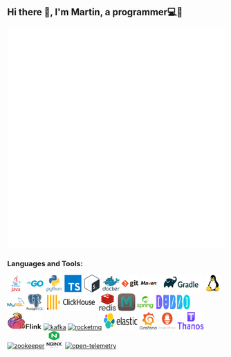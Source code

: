 <!--
**MartinDai/MartinDai** is a ✨ _special_ ✨ repository because its `README.md` (this file) appears on your GitHub profile.

Here are some ideas to get you started:

- 🔭 I’m currently working on ...
- 🌱 I’m currently learning ...
- 👯 I’m looking to collaborate on ...
- 🤔 I’m looking for help with ...
- 💬 Ask me about ...
- 📫 How to reach me: ...
- 😄 Pronouns: ...
- ⚡ Fun fact: ...
-->
## Hi there 👋, I'm Martin, a programmer💻🌟

![Metrics](/github-metrics.svg)

<h3 align="left">Languages and Tools:</h3>
<p align="left">
  <a href="https://www.java.com" target="_blank"><img src="https://raw.githubusercontent.com/devicons/devicon/master/icons/java/java-original-wordmark.svg" alt="java" width="40" height="40"/></a>
  <a href="https://go.dev" target="_blank"><img src="https://raw.githubusercontent.com/devicons/devicon/master/icons/go/go-original-wordmark.svg" alt="go" width="40" height="40"/></a>
  <a href="https://www.python.org" target="_blank"><img src="https://raw.githubusercontent.com/devicons/devicon/master/icons/python/python-original-wordmark.svg" alt="python" width="40" height="40"/></a>
  <a href="https://www.typescriptlang.org" target="_blank"><img src="https://raw.githubusercontent.com/devicons/devicon/master/icons/typescript/typescript-original.svg" alt="typescript" width="40" height="40"/></a>
  <a href="https://www.gnu.org/software/bash/" target="_blank"><img src="https://raw.githubusercontent.com/devicons/devicon/master/icons/bash/bash-original.svg" alt="bash" width="40" height="40"/></a>
  <a href="https://www.docker.com" target="_blank"><img src="https://raw.githubusercontent.com/devicons/devicon/master/icons/docker/docker-original-wordmark.svg" alt="docker" width="40" height="40"/></a>
  <a href="https://git-scm.com" target="_blank"><img src="https://raw.githubusercontent.com/devicons/devicon/master/icons/git/git-original-wordmark.svg" alt="git" width="40" height="40"/></a>
  <a href="https://maven.apache.org" target="_blank"><img src="https://raw.githubusercontent.com/devicons/devicon/master/icons/maven/maven-original-wordmark.svg" alt="git" width="40" height="40"/></a>
  <a href="https://gradle.org" target="_blank"><img src="https://raw.githubusercontent.com/cncf/landscape/master/hosted_logos/gradle.svg" alt="gradle" width="100" height="40"/></a>
  <a href="https://www.linux.org" target="_blank"><img src="https://raw.githubusercontent.com/devicons/devicon/master/icons/linux/linux-original.svg" alt="linux" width="40" height="40"/></a>
  <a href="https://www.mysql.com" target="_blank"><img src="https://raw.githubusercontent.com/devicons/devicon/master/icons/mysql/mysql-original-wordmark.svg" alt="mysql" width="40" height="40"/></a>
  <a href="https://www.postgresql.org" target="_blank"><img src="https://raw.githubusercontent.com/devicons/devicon/master/icons/postgresql/postgresql-original-wordmark.svg" alt="postgresql" width="40" height="40"/></a>
  <a href="https://clickhouse.com" target="_blank"><img src="https://raw.githubusercontent.com/cncf/landscape/master/hosted_logos/clickhouse.svg" alt="clickhouse" width="120" height="40"/></a>
  <a href="https://redis.io" target="_blank"><img src="https://raw.githubusercontent.com/devicons/devicon/master/icons/redis/redis-original-wordmark.svg" alt="redis" width="40" height="40"/></a>
  <a href="https://www.memcached.org" target="_blank"><img src="https://raw.githubusercontent.com/cncf/landscape/master/hosted_logos/memcached.svg" alt="memcached" width="40" height="40"/></a>
  <a href="https://spring.io" target="_blank"><img src="https://raw.githubusercontent.com/devicons/devicon/master/icons/spring/spring-original-wordmark.svg" alt="spring" width="40" height="40"/></a>
  <a href="https://dubbo.apache.org" target="_blank"><img src="https://raw.githubusercontent.com/cncf/landscape/master/hosted_logos/dubbo.svg" alt="dubbo" width="80" height="40"/></a>
  <a href="https://flink.apache.org" target="_blank"><img src="https://raw.githubusercontent.com/cncf/landscape/master/hosted_logos/flink.svg" alt="flink" width="80" height="40"/></a>
  <a href="https://kafka.apache.org" target="_blank"><img src="https://raw.githubusercontent.com/cncf/landscape/master/hosted_logos/kafka.svg" alt="kafka" width="80" height="40"/></a>
  <a href="https://rocketmq.apache.org" target="_blank"><img src="https://raw.githubusercontent.com/cncf/landscape/master/hosted_logos/apache-rocket-mq.svg" alt="rocketmq" width="40" height="40"/></a>
  <a href="https://www.elastic.co" target="_blank"><img src="https://raw.githubusercontent.com/cncf/landscape/master/hosted_logos/elastic.svg" alt="elastic" width="80" height="40"/></a>
  <a href="https://grafana.com" target="_blank"><img src="https://raw.githubusercontent.com/devicons/devicon/master/icons/grafana/grafana-original-wordmark.svg" alt="grafana" width="40" height="40"/></a>
  <a href="https://prometheus.io" target="_blank"><img src="https://raw.githubusercontent.com/cncf/landscape/master/hosted_logos/prometheus.svg" alt="prometheus" width="40" height="40"/></a>
  <a href="https://thanos.io" target="_blank"><img src="https://raw.githubusercontent.com/cncf/landscape/master/hosted_logos/thanos.svg" alt="thanos" width="60" height="40"/></a>
  <a href="https://zookeeper.apache.org" target="_blank"><img src="https://raw.githubusercontent.com/cncf/landscape/master/hosted_logos/apache-zookeeper.svg" alt="zookeeper" width="80" height="40"/></a>
  <a href="https://nginx.org" target="_blank"><img src="https://raw.githubusercontent.com/cncf/landscape/master/hosted_logos/nginx.svg" alt="nginx" width="40" height="40"/></a>
  <a href="https://opentelemetry.io" target="_blank"><img src="https://raw.githubusercontent.com/cncf/landscape/master/hosted_logos/open-telemetry.svg" alt="open-telemetry" width="80" height="40"/></a>
</p>
